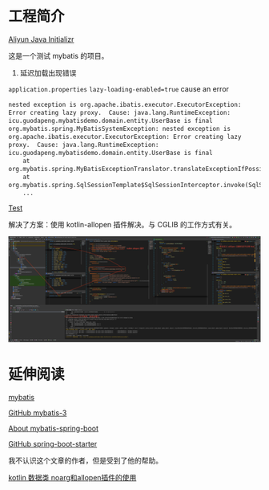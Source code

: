 # 工程简介

[Aliyun Java Initializr](https://start.aliyun.com/bootstrap.html/ed75aa7f8b6f04cf5486877054490440/#!type=gradle-project&language=kotlin&architecture=none&platformVersion=2.3.7.RELEASE&packaging=jar&jvmVersion=11&groupId=icu.guodpeng&artifactId=mybatis-demo&name=mybatis-demo&description=mybatis%20demo%20project%20for%20Spring%20Boot&packageName=icu.guodpeng.mybatisdemo&dependencies=mysql,mybatis)

这是一个测试 mybatis 的项目。

1. 延迟加载出现错误

`application.properties` `lazy-loading-enabled=true` cause an error

```
nested exception is org.apache.ibatis.executor.ExecutorException: Error creating lazy proxy.  Cause: java.lang.RuntimeException: icu.guodapeng.mybatisdemo.domain.entity.UserBase is final
org.mybatis.spring.MyBatisSystemException: nested exception is org.apache.ibatis.executor.ExecutorException: Error creating lazy proxy.  Cause: java.lang.RuntimeException: icu.guodapeng.mybatisdemo.domain.entity.UserBase is final
	at org.mybatis.spring.MyBatisExceptionTranslator.translateExceptionIfPossible(MyBatisExceptionTranslator.java:96)
	at org.mybatis.spring.SqlSessionTemplate$SqlSessionInterceptor.invoke(SqlSessionTemplate.java:441)
	...
```

[Test](./src/test/kotlin/icu/guodapeng/mybatisdemo/domain/UserRolesTests.kt)

解决了方案：使用 kotlin-allopen 插件解决。与 CGLIB 的工作方式有关。

![kotlin allopen](./doc/images/kotlin-allopen.png)

# 延伸阅读

[mybatis](https://mybatis.org/mybatis-3/zh/)

[GitHub mybatis-3](https://github.com/mybatis/mybatis-3)

[About mybatis-spring-boot](http://mybatis.org/spring-boot-starter/)

[GitHub spring-boot-starter](https://github.com/mybatis/spring-boot-starter)

我不认识这个文章的作者，但是受到了他的帮助。

[kotlin 数据类 noarg和allopen插件的使用](https://blog.csdn.net/mp624183768/article/details/106822144/)